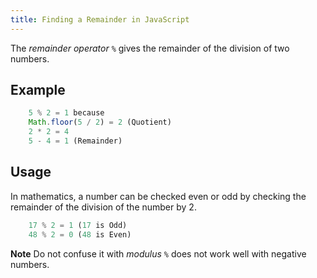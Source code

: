 ```yaml
---
title: Finding a Remainder in JavaScript
---
```

The _remainder operator_ `%` gives the remainder of the division of two numbers.

## Example

```js
    5 % 2 = 1 because
    Math.floor(5 / 2) = 2 (Quotient)
    2 * 2 = 4
    5 - 4 = 1 (Remainder)
```

## Usage

In mathematics, a number can be checked even or odd by checking the remainder of the division of the number by 2.

```js
    17 % 2 = 1 (17 is Odd)
    48 % 2 = 0 (48 is Even)
```

**Note** Do not confuse it with _modulus_ `%` does not work well with negative numbers.
